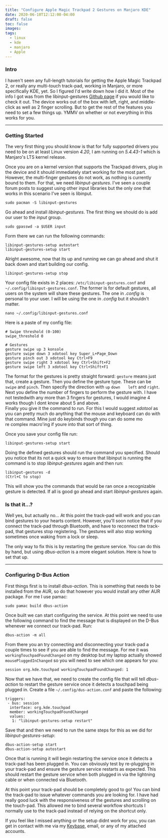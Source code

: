 ```yaml
---
title: "Configure Apple Magic Trackpad 2 Gestures on Manjaro KDE"
date: 2020-06-10T12:12:00-04:00
draft: false
toc: false
images:
tags:
  - linux
  - kde
  - manjaro
  - Apple
---
```



### Intro  
  
I haven't seen any full-length tutorials for getting the Apple Magic Trackpad 2, or really any multi-touch track-pad, working in Manjaro, or more specifically KDE, yet. So I figured I'd write down how I did it. Most of the info I got was from the libinput-gestures [Github page](https://github.com/bulletmark/libinput-gestures) if you would like to check it out. The device works out of the box with left, right, and middle-click as well as 2 finger scrolling. But to get the rest of the features you need to set a few things up. YMMV on whether or not everything in this works for you.  
  
---  
  
### Getting Started  
  
The very first thing you should know is that for fully supported drivers you need to be on at least Linux version *4.20*, I am running on *5.4.43-1* which is Manjaro's LTS kernel release.  
  
Once you are on a kernel version that supports the Trackpad drivers, plug in the device and it should immediately start working for the most part. However, the multi-finger gestures do not work, as nothing is currently bound to them. For that, we need *libinput-gestures*. I've seen a couple forum posts to suggest using other input libraries but the only one that works in this scenario I've seen is libinput.  
  
```sudo pacman -S libinput-gestures```  
  
Go ahead and install *libinput-gestures*. The first thing we should do is add our user to the *input* group.  
  
```sudo gpasswd -a $USER input```  
  
Form there we can run the following commands:  
  
```
libinput-gestures-setup autostart  
libinput-gestures-setup start  
```  
Alright awesome, now that its up and running we can go ahead and shut it back down and start building our config.  
  
```libinput-gestures-setup stop```  
  
Your config file exists in 2 places: `/etc/libinput-gestures.conf` and `~/.config/libinput-gestures.conf`. The former is for default gestures, all users on the system will share these gestures. The one in *.config* is personal to your user. I will be using the one in *.config* but it shouldn't matter.  
  
```nano ~/.config/libinput-gestures.conf```  
  
Here is a paste of my config file:  
  
```  
# Swipe threshold (0-100)  
swipe_threshold 0  
  
# Gestures  
gesture swipe up 3 konsole  
gesture swipe down 3 xdotool key Super_L+Page_Down  
gesture pinch out 3 xdotool key Ctrl+F9  
gesture swipe right 3 xdotool key Ctrl+Shift+F2  
gesture swipe left 3 xdotool key Ctrl+Shift+F1  
```  
  
The format for the gestures is pretty straight forward: `gesture` means just that, create a gesture. Then you define the gesture type. These can be `swipe` and `pinch`. Then specify the direction with `up` `down  
` `left` and `right`. Next you define the number of fingers to perform the gesture with. I have not testedwith any more than 3 fingers for gestures, I would imagine 4 works though I dont know about 5 and above.  
Finally you give it the command to run. For this I would suggest *xdotool* as you can pretty much do anything that the mouse and keyboard can do with that command. Mine just do keybinds though you can do some mo  
re complex macro'ing if youre into that sort of thing.  
  
Once you save your config file run:  
  
```libinput-gestures-setup start```  
  
Doing the defined gestures should run the command you specified. Should you notice that its not a quick way to ensure that libinput is running the command is to stop *libinput-gestures* again and then run:  
  
```  
libinput-gestures -d  
(Ctrl+C to stop)  
```  
This will show you the commands that would be ran once a recognizable gesture is detected. If all is good go ahead and start *libinput-gestures* again.  
  
### Is that it...?  
  
Well yes, but actually no... At this point the track-pad will work and you can bind gestures to your hearts content. However, you'll soon notice that if you connect the track-pad through Bluetooth, and have to reconnect the track-pad, that gestures stop registering. The gestures will also stop working sometimes once waking from a lock or sleep.  
  
The only way to fix this is by restarting the gesture service. You can do this by hand, but using *dbus-action* is a more elegant solution. Here is how to set that up.  
  
---  
### Configuring D-Bus Action

First things first is to install *dbus-action*. This is something that needs to be installed from the AUR, so do that however you would install any other AUR package. For me I use pamac:

```sudo pamac build dbus-action```

Once built we can start configuring the service. At this point we need to use the following command to find the message that is displayed on the D-Bus whenever we connect our track-pad. Run:

```dbus-action -m all```

From there you an try connecting and disconnecting your track-pad a couple times to see if you are able to find the message. For me it was `workingTouchpadFoundChanged` on my desktop but my laptop actually showed `mousePluggedInChanged` so you will need to see which one appears for you: 

```session org.kde.touchpad workingTouchpadFoundChanged: 1```

Now that we have that, we need to create the config file that will tell *dbus-action* to restart the gesture service once it detects a touchpad being plugged in. Create a file `~/.config/dus-action.conf` and paste the following:

```
triggers:   
 - bus: session  
  interface: org.kde.touchpad  
  member: workingTouchpadFoundChanged  
  values:  
   1: "libinput-gestures-setup restart"
```

Save that and then we need to run the same steps for this as we did for *libinput-gestures-setup*:

```
dbus-action-setup start
dbus-action-setup autostart
```

Once that is running it will begin restarting the service once it detects a track-pad has been plugged in. You can obviously test by re-plugging in your track-pad and ensure the gesture service restarts as expected. This should restart the gesture service when both plugged in via the lightning cable or when connected via Bluetooth.

At this point your track-pad should be completely good to go! You can bind the track-pad to issue whatever commands you are looking for. I have had really good luck with the responsiveness of the gestures and scrolling on the touch-pad. This allowed me to bind several workflow shortcuts I normally use to the track-pad instead of relying on the shortcut only.

If you feel like I missed anything or the setup didnt work for you, you can get in contact with me via my [Keybase](https://keybase.io/dmarshall549), email, or any of my attached accounts.